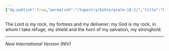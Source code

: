 ```yaml
---
{"dg-publish":true,"permalink":"/tapestry/bible/psalm-18-2/","title":"Psalm 18:2","hide":true,"tags":["bible","bible-verse"],"dgHomeLink":true,"dgShowLocalGraph":true,"dgEnableSearch":true}
---
```


The Lord is my rock, my fortress and my deliverer; my God is my rock, in whom I take refuge, my shield and the horn of my salvation, my stronghold.

---
*New International Version (NIV)*